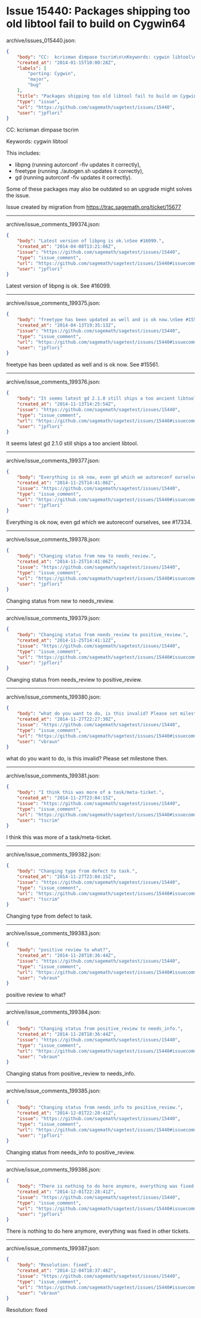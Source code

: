 # Issue 15440: Packages shipping too old libtool fail to build on Cygwin64

archive/issues_015440.json:
```json
{
    "body": "CC:  kcrisman dimpase tscrim\n\nKeywords: cygwin libtool\n\nThis includes:\n* libpng (running autorconf -fiv updates it correctly),\n* freetype (running ./autogen.sh updates it correctly),\n* gd (running autorconf -fiv updates it correctly).\n\nSome of these packages may also be outdated so an upgrade might solves the issue.\n\nIssue created by migration from https://trac.sagemath.org/ticket/15677\n\n",
    "created_at": "2014-01-15T10:00:28Z",
    "labels": [
        "porting: Cygwin",
        "major",
        "bug"
    ],
    "title": "Packages shipping too old libtool fail to build on Cygwin64",
    "type": "issue",
    "url": "https://github.com/sagemath/sagetest/issues/15440",
    "user": "jpflori"
}
```
CC:  kcrisman dimpase tscrim

Keywords: cygwin libtool

This includes:
* libpng (running autorconf -fiv updates it correctly),
* freetype (running ./autogen.sh updates it correctly),
* gd (running autorconf -fiv updates it correctly).

Some of these packages may also be outdated so an upgrade might solves the issue.

Issue created by migration from https://trac.sagemath.org/ticket/15677





---

archive/issue_comments_199374.json:
```json
{
    "body": "Latest version of libpng is ok.\nSee #16099.",
    "created_at": "2014-04-08T13:21:06Z",
    "issue": "https://github.com/sagemath/sagetest/issues/15440",
    "type": "issue_comment",
    "url": "https://github.com/sagemath/sagetest/issues/15440#issuecomment-199374",
    "user": "jpflori"
}
```

Latest version of libpng is ok.
See #16099.



---

archive/issue_comments_199375.json:
```json
{
    "body": "freetype has been updated as well and is ok now.\nSee #15561.",
    "created_at": "2014-04-13T19:35:13Z",
    "issue": "https://github.com/sagemath/sagetest/issues/15440",
    "type": "issue_comment",
    "url": "https://github.com/sagemath/sagetest/issues/15440#issuecomment-199375",
    "user": "jpflori"
}
```

freetype has been updated as well and is ok now.
See #15561.



---

archive/issue_comments_199376.json:
```json
{
    "body": "It seems latest gd 2.1.0 still ships a too ancient libtool.",
    "created_at": "2014-11-13T14:25:54Z",
    "issue": "https://github.com/sagemath/sagetest/issues/15440",
    "type": "issue_comment",
    "url": "https://github.com/sagemath/sagetest/issues/15440#issuecomment-199376",
    "user": "jpflori"
}
```

It seems latest gd 2.1.0 still ships a too ancient libtool.



---

archive/issue_comments_199377.json:
```json
{
    "body": "Everything is ok now, even gd which we autoreconf ourselves, see #17334.",
    "created_at": "2014-11-25T14:41:06Z",
    "issue": "https://github.com/sagemath/sagetest/issues/15440",
    "type": "issue_comment",
    "url": "https://github.com/sagemath/sagetest/issues/15440#issuecomment-199377",
    "user": "jpflori"
}
```

Everything is ok now, even gd which we autoreconf ourselves, see #17334.



---

archive/issue_comments_199378.json:
```json
{
    "body": "Changing status from new to needs_review.",
    "created_at": "2014-11-25T14:41:06Z",
    "issue": "https://github.com/sagemath/sagetest/issues/15440",
    "type": "issue_comment",
    "url": "https://github.com/sagemath/sagetest/issues/15440#issuecomment-199378",
    "user": "jpflori"
}
```

Changing status from new to needs_review.



---

archive/issue_comments_199379.json:
```json
{
    "body": "Changing status from needs_review to positive_review.",
    "created_at": "2014-11-25T14:41:12Z",
    "issue": "https://github.com/sagemath/sagetest/issues/15440",
    "type": "issue_comment",
    "url": "https://github.com/sagemath/sagetest/issues/15440#issuecomment-199379",
    "user": "jpflori"
}
```

Changing status from needs_review to positive_review.



---

archive/issue_comments_199380.json:
```json
{
    "body": "what do you want to do, is this invalid? Please set milestone then.",
    "created_at": "2014-11-27T22:27:30Z",
    "issue": "https://github.com/sagemath/sagetest/issues/15440",
    "type": "issue_comment",
    "url": "https://github.com/sagemath/sagetest/issues/15440#issuecomment-199380",
    "user": "vbraun"
}
```

what do you want to do, is this invalid? Please set milestone then.



---

archive/issue_comments_199381.json:
```json
{
    "body": "I think this was more of a task/meta-ticket.",
    "created_at": "2014-11-27T23:04:15Z",
    "issue": "https://github.com/sagemath/sagetest/issues/15440",
    "type": "issue_comment",
    "url": "https://github.com/sagemath/sagetest/issues/15440#issuecomment-199381",
    "user": "tscrim"
}
```

I think this was more of a task/meta-ticket.



---

archive/issue_comments_199382.json:
```json
{
    "body": "Changing type from defect to task.",
    "created_at": "2014-11-27T23:04:15Z",
    "issue": "https://github.com/sagemath/sagetest/issues/15440",
    "type": "issue_comment",
    "url": "https://github.com/sagemath/sagetest/issues/15440#issuecomment-199382",
    "user": "tscrim"
}
```

Changing type from defect to task.



---

archive/issue_comments_199383.json:
```json
{
    "body": "positive review to what?",
    "created_at": "2014-11-28T18:36:44Z",
    "issue": "https://github.com/sagemath/sagetest/issues/15440",
    "type": "issue_comment",
    "url": "https://github.com/sagemath/sagetest/issues/15440#issuecomment-199383",
    "user": "vbraun"
}
```

positive review to what?



---

archive/issue_comments_199384.json:
```json
{
    "body": "Changing status from positive_review to needs_info.",
    "created_at": "2014-11-28T18:36:44Z",
    "issue": "https://github.com/sagemath/sagetest/issues/15440",
    "type": "issue_comment",
    "url": "https://github.com/sagemath/sagetest/issues/15440#issuecomment-199384",
    "user": "vbraun"
}
```

Changing status from positive_review to needs_info.



---

archive/issue_comments_199385.json:
```json
{
    "body": "Changing status from needs_info to positive_review.",
    "created_at": "2014-12-01T22:28:41Z",
    "issue": "https://github.com/sagemath/sagetest/issues/15440",
    "type": "issue_comment",
    "url": "https://github.com/sagemath/sagetest/issues/15440#issuecomment-199385",
    "user": "jpflori"
}
```

Changing status from needs_info to positive_review.



---

archive/issue_comments_199386.json:
```json
{
    "body": "There is nothing to do here anymore, everything was fixed in other tickets.",
    "created_at": "2014-12-01T22:28:41Z",
    "issue": "https://github.com/sagemath/sagetest/issues/15440",
    "type": "issue_comment",
    "url": "https://github.com/sagemath/sagetest/issues/15440#issuecomment-199386",
    "user": "jpflori"
}
```

There is nothing to do here anymore, everything was fixed in other tickets.



---

archive/issue_comments_199387.json:
```json
{
    "body": "Resolution: fixed",
    "created_at": "2014-12-04T18:37:46Z",
    "issue": "https://github.com/sagemath/sagetest/issues/15440",
    "type": "issue_comment",
    "url": "https://github.com/sagemath/sagetest/issues/15440#issuecomment-199387",
    "user": "vbraun"
}
```

Resolution: fixed
